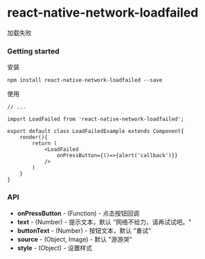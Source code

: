 # react-native-network-loadfailed

加载失败

### Getting started

安装

	npm install react-native-network-loadfailed --save

使用

	// ...
	
	import LoadFailed from 'react-native-network-loadfailed';
	
	export default class LoadFailedExample extends Component{
		render(){
			return (
				<LoadFailed
					onPressButton={()=>{alert('callback')}}
				/>
			)
		}
	}


### API
- **onPressButton** - (Function) - 点击按钮回调
- **text** - (Number) - 提示文本，默认 "网络不给力，请再试试吧。"
- **buttonText** - (Number) - 按钮文本，默认 "重试"
- **source** - (Object, Image) - 默认 "游游哭"
- **style** - (Object) - 设置样式

